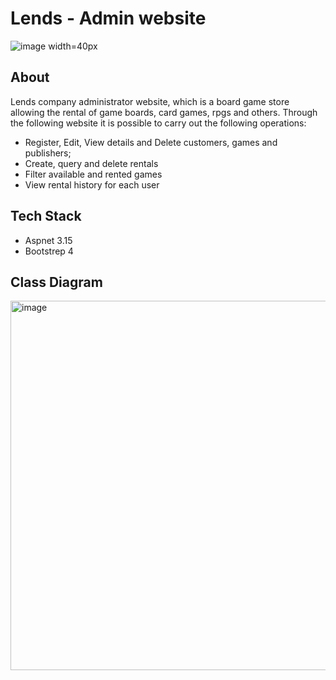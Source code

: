 

# Lends - Admin website
![image width=40px](https://user-images.githubusercontent.com/74319133/204433511-dbada720-7a75-4ffd-bdff-71facfffb28d.png)

## About
Lends company administrator website, which is a board game store allowing the rental of game boards, card games, rpgs and others. Through the following website it is possible to carry out the following operations:
- Register, Edit, View details and Delete customers, games and publishers;
- Create, query and delete rentals
- Filter available and rented games
- View rental history for each user

## Tech Stack
- Aspnet 3.15
- Bootstrep 4

## Class Diagram
<img width="591" alt="image" src="https://user-images.githubusercontent.com/74319133/204432405-5010fab4-193f-4366-b385-2045d18ec73d.png">


